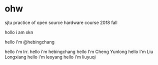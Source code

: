# ohw
sjtu practice of open source hardware course 2018 fall

hollo i am xkn

hello i'm @hebingchang

hello i'm lrr.
hello i'm hebingchang
hello I'm Cheng Yunlong
hello I'm Liu Longxiang
hello i'm leoyang
hello i'm liuyuqi
